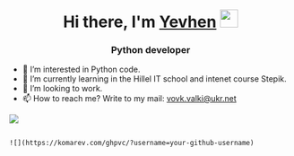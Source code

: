 <h1 align="center">Hi there, I'm <a href="https://linkedin.com/in/vovk92yenhen92/" target="_blank">Yevhen</a> 
<img src="https://github.com/blackcater/blackcater/raw/main/images/Hi.gif" height="32"/></h1>
<h3 align="center">Python developer</h3>

- 👀 I’m interested in Python code.
- 🌱 I’m currently learning in the Hillel IT school and intenet course Stepik.
- 💞️ I’m looking to work.
- 📫 How to reach me? Write to my mail: vovk.valki@ukr.net

![](https://github-profile-summary-cards.vercel.app/api/cards/profile-details?username=YevhenVovk1992&theme=solarized_dark)

                                                                                                        ![](https://komarev.com/ghpvc/?username=your-github-username)

<!---
YevhenVovk1992/YevhenVovk1992 is a ✨ special ✨ repository because its `README.md` (this file) appears on your GitHub profile.
You can click the Preview link to take a look at your changes.
--->
